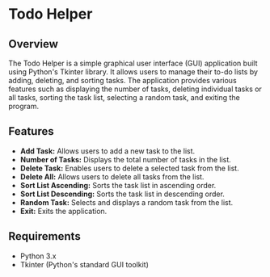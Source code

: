 # Todo Helper

## Overview
The Todo Helper is a simple graphical user interface (GUI) application built using Python's Tkinter library. It allows users to manage their to-do lists by adding, deleting, and sorting tasks. The application provides various features such as displaying the number of tasks, deleting individual tasks or all tasks, sorting the task list, selecting a random task, and exiting the program.

## Features
- **Add Task:** Allows users to add a new task to the list.
- **Number of Tasks:** Displays the total number of tasks in the list.
- **Delete Task:** Enables users to delete a selected task from the list.
- **Delete All:** Allows users to delete all tasks from the list.
- **Sort List Ascending:** Sorts the task list in ascending order.
- **Sort List Descending:** Sorts the task list in descending order.
- **Random Task:** Selects and displays a random task from the list.
- **Exit:** Exits the application.

## Requirements
- Python 3.x
- Tkinter (Python's standard GUI toolkit)


